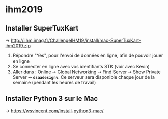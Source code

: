 # ihm2019

## Installer SuperTuxKart
→ http://iihm.imag.fr/ChallengeIHM19/install/mac-SuperTuxKart-ihm2019.zip

1. Répondre "Yes", pour l'envoi de données en ligne, afin de pouvoir jouer en ligne
2. Se connecter en ligne avec vos identifiants STK (voir avec Kévin)
3. Aller dans : Online ➙ Global Networking ➙ Find Server ➙ Show Private Server ➙ **`dsaadesignv`**. Ce serveur sera disponible chaque jour de la semaine (pendant les heures de travail)

## Installer Python 3 sur le Mac
→ https://wsvincent.com/install-python3-mac/
